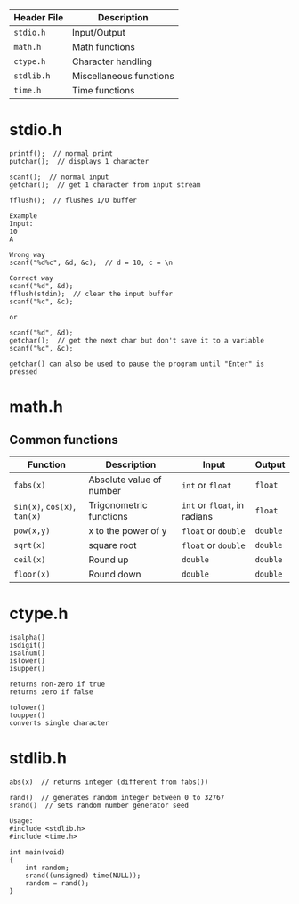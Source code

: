 Header File|Description
---|---
`stdio.h`|Input/Output
`math.h`|Math functions
`ctype.h`|Character handling
`stdlib.h`|Miscellaneous functions
`time.h`|Time functions

# stdio.h

```
printf();  // normal print
putchar();  // displays 1 character

scanf();  // normal input
getchar();  // get 1 character from input stream

fflush();  // flushes I/O buffer

Example
Input:
10
A

Wrong way
scanf("%d%c", &d, &c);  // d = 10, c = \n

Correct way
scanf("%d", &d);
fflush(stdin);  // clear the input buffer
scanf("%c", &c);

or

scanf("%d", &d);
getchar();  // get the next char but don't save it to a variable
scanf("%c", &c);

getchar() can also be used to pause the program until "Enter" is pressed
```

# math.h

## Common functions

Function|Description|Input|Output
---|---|---|---
`fabs(x)`|Absolute value of number|`int` or `float`|`float`
`sin(x)`, `cos(x)`, `tan(x)`|Trigonometric functions|`int` or `float`, in radians|`float`
`pow(x,y)`|x to the power of y|`float` or `double`|`double`
`sqrt(x)`|square root|`float` or `double`|`double`
`ceil(x)`|Round up|`double`|`double`
`floor(x)`|Round down|`double`|`double`

# ctype.h

```
isalpha()
isdigit()
isalnum()
islower()
isupper()

returns non-zero if true
returns zero if false

tolower()
toupper()
converts single character
```

# stdlib.h

```
abs(x)  // returns integer (different from fabs())

rand()  // generates random integer between 0 to 32767
srand()  // sets random number generator seed

Usage:
#include <stdlib.h>
#include <time.h>

int main(void)
{
	int random;
	srand((unsigned) time(NULL));
	random = rand();
}
```